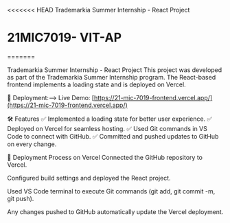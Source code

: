 <<<<<<< HEAD Trademarkia Summer Internship - React Project
# 21MIC7019- VIT-AP 
=======



Trademarkia Summer Internship - React Project
This project was developed as part of the Trademarkia Summer Internship program. The React-based frontend implements a loading state and is deployed on Vercel.

🚀 Deployment:-->
Live Demo: [https://21-mic-7019-frontend.vercel.app/](https://21-mic-7019-frontend.vercel.app/)

🛠️ Features
✅ Implemented a loading state for better user experience.
✅ Deployed on Vercel for seamless hosting.
✅ Used Git commands in VS Code to connect with GitHub.
✅ Committed and pushed updates to GitHub on every change.

📌 Deployment Process on Vercel
Connected the GitHub repository to Vercel.

Configured build settings and deployed the React project.

Used VS Code terminal to execute Git commands (git add, git commit -m, git push).

Any changes pushed to GitHub automatically update the Vercel deployment.
